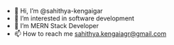 - 👋 Hi, I’m @sahithya-kengaigar
- 👀 I’m interested in software development
- 🌱 I’m MERN Stack Developer
- 📫 How to reach me sahithya.kengaiagr@gmail.com

<!---
sahithya-kengaigar/sahithya-kengaigar is a ✨ special ✨ repository because its `README.md` (this file) appears on your GitHub profile.
You can click the Preview link to take a look at your changes.
--->
